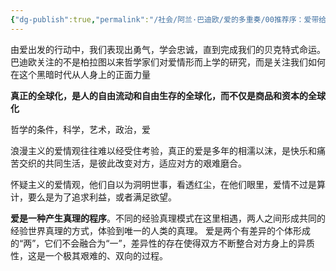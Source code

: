 ```yaml
---
{"dg-publish":true,"permalink":"/社会/阿兰·巴迪欧/爱的多重奏/00推荐序：爱带给我们行动的勇气/","dgPassFrontmatter":true}
---
```



由爱出发的行动中，我们表现出勇气，学会忠诚，直到完成我们的贝克特式命运。
巴迪欧关注的不是柏拉图以来哲学家们对爱情形而上学的研究，而是关注我们如何在这个黑暗时代从人身上的正面力量


**真正的全球化，是人的自由流动和自由生存的全球化，而不仅是商品和资本的全球化**

哲学的条件，科学，艺术，政治，爱

浪漫主义的爱情观往往难以经受住考验，真正的爱是多年的相濡以沫，是快乐和痛苦交织的共同生活，是彼此改变对方，适应对方的艰难磨合。

怀疑主义的爱情观，他们自以为洞明世事，看透红尘，在他们眼里，爱情不过是算计，要么是为了追求利益，或者满足欲望。

**爱是一种产生真理的程序**。不同的经验真理模式在这里相遇，两人之间形成共同的经验世界真理的方式，体验到唯一的人类的真理。
爱是两个有差异的个体形成的“两”，它们不会融合为“一”，差异性的存在使得双方不断整合对方身上的异质性，这是一个极其艰难的、双向的过程。
